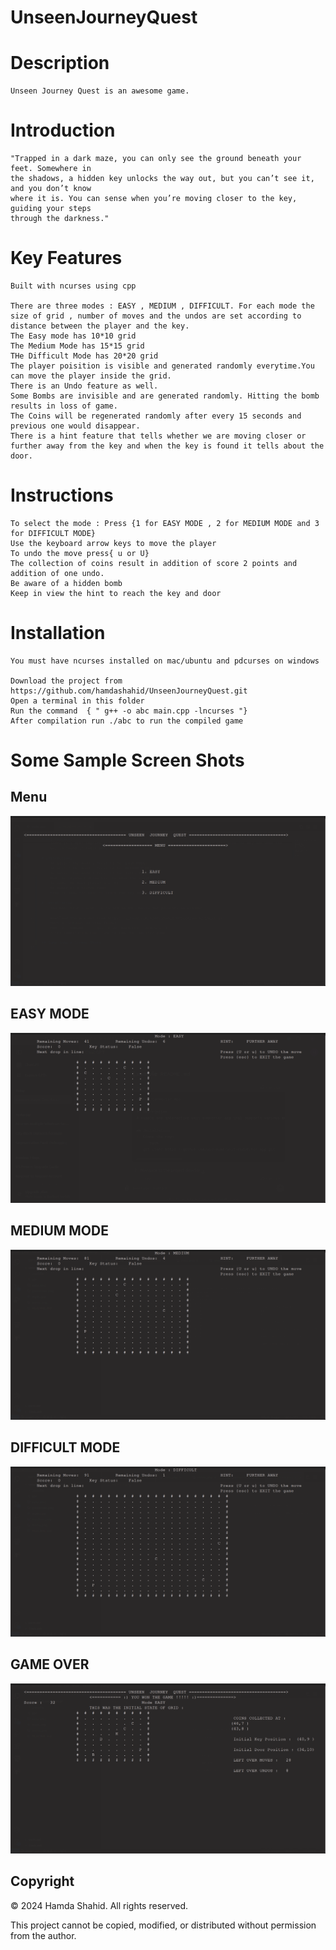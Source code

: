 # UnseenJourneyQuest

# Description
    Unseen Journey Quest is an awesome game.
# Introduction
    "Trapped in a dark maze, you can only see the ground beneath your feet. Somewhere in
    the shadows, a hidden key unlocks the way out, but you can’t see it, and you don’t know
    where it is. You can sense when you’re moving closer to the key, guiding your steps
    through the darkness."
# Key Features

    Built with ncurses using cpp

    There are three modes : EASY , MEDIUM , DIFFICULT. For each mode the size of grid , number of moves and the undos are set according to distance between the player and the key.
    The Easy mode has 10*10 grid 
    The Medium Mode has 15*15 grid
    THe Difficult Mode has 20*20 grid
    The player poisition is visible and generated randomly everytime.You can move the player inside the grid.
    There is an Undo feature as well.
    Some Bombs are invisible and are generated randomly. Hitting the bomb results in loss of game.
    The Coins will be regenerated randomly after every 15 seconds and previous one would disappear.
    There is a hint feature that tells whether we are moving closer or further away from the key and when the key is found it tells about the door.

# Instructions
    To select the mode : Press {1 for EASY MODE , 2 for MEDIUM MODE and 3 for DIFFICULT MODE}
    Use the keyboard arrow keys to move the player
    To undo the move press{ u or U}
    The collection of coins result in addition of score 2 points and addition of one undo.
    Be aware of a hidden bomb
    Keep in view the hint to reach the key and door

# Installation
    You must have ncurses installed on mac/ubuntu and pdcurses on windows

    Download the project from https://github.com/hamdashahid/UnseenJourneyQuest.git
    Open a terminal in this folder
    Run the command  { " g++ -o abc main.cpp -lncurses "} 
    After compilation run ./abc to run the compiled game

# Some Sample Screen Shots
## Menu
![Menu](./screenshots/menu.png)
## EASY MODE
![EASY](./screenshots/easy.png)
## MEDIUM MODE
![MEDIUM](./screenshots/medium.png)
## DIFFICULT MODE
![DIFFICULT](./screenshots/difficult.png)
## GAME OVER 
![GameOver](./screenshots/gameover.png)    
## Copyright    

© 2024 Hamda Shahid. All rights reserved.

This project cannot be copied, modified, or distributed without permission from the author.
